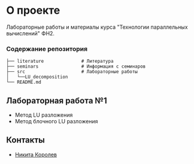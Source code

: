 # О проекте

Лабораторные работы и материалы курса "Технологии параллельных вычислений" ФН2.

### Содержание репозитория

```
├── literature              # Литература  
├── seminars                # Информация с семинаров  
├── src                     # Лабораторные работы 
│   └──LU_decomposition
└── README.md
```

## Лабораторная работа №1
- Метод LU разложения
- Метод блочного LU разложения


## Контакты
- [Никита Королев](https://t.me/niki_korolev)